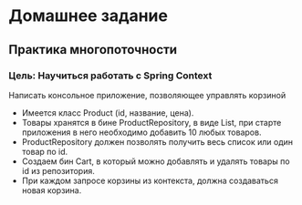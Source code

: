 # Домашнее задание
## Практика многопоточности

### Цель: Научиться работать с Spring Context

Написать консольное приложение, позволяющее управлять корзиной
* Имеется класс Product (id, название, цена).
* Товары хранятся в бине ProductRepository, в виде List,
  при старте приложения в него необходимо добавить 10 любых товаров.
* ProductRepository должен позволять получить весь список или один товар по id.
* Создаем бин Cart, в который можно добавлять и удалять товары по id из репозитория.
* При каждом запросе корзины из контекста, должна создаваться новая корзина.